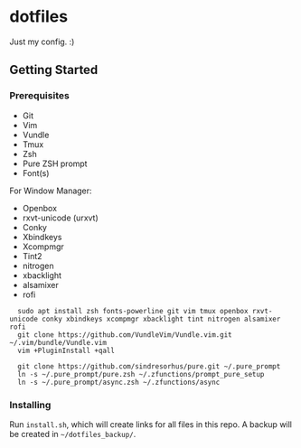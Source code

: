 # dotfiles
Just my config. :)

## Getting Started

### Prerequisites
- Git
- Vim
- Vundle
- Tmux
- Zsh
- Pure ZSH prompt
- Font(s)

For Window Manager:
- Openbox
- rxvt-unicode (urxvt)
- Conky
- Xbindkeys
- Xcompmgr
- Tint2
- nitrogen
- xbacklight
- alsamixer
- rofi

```
  sudo apt install zsh fonts-powerline git vim tmux openbox rxvt-unicode conky xbindkeys xcompmgr xbacklight tint nitrogen alsamixer rofi
  git clone https://github.com/VundleVim/Vundle.vim.git ~/.vim/bundle/Vundle.vim
  vim +PluginInstall +qall
  
  git clone https://github.com/sindresorhus/pure.git ~/.pure_prompt
  ln -s ~/.pure_prompt/pure.zsh ~/.zfunctions/prompt_pure_setup
  ln -s ~/.pure_prompt/async.zsh ~/.zfunctions/async
```

### Installing

Run `install.sh`, which will create links for all files in this repo. A backup will be created in `~/dotfiles_backup/`.
